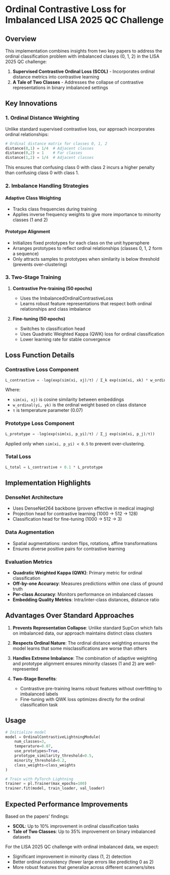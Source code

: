 # Ordinal Contrastive Loss for Imbalanced LISA 2025 QC Challenge

## Overview

This implementation combines insights from two key papers to address the ordinal classification problem with imbalanced classes (0, 1, 2) in the LISA 2025 QC challenge:

1. **Supervised Contrastive Ordinal Loss (SCOL)** - Incorporates ordinal distance metrics into contrastive learning
2. **A Tale of Two Classes** - Addresses the collapse of contrastive representations in binary imbalanced settings

## Key Innovations

### 1. Ordinal Distance Weighting

Unlike standard supervised contrastive loss, our approach incorporates ordinal relationships:

```python
# Ordinal distance matrix for classes 0, 1, 2
distance(0,1) = 1/4  # Adjacent classes
distance(0,2) = 1    # Far classes
distance(1,2) = 1/4  # Adjacent classes
```

This ensures that confusing class 0 with class 2 incurs a higher penalty than confusing class 0 with class 1.

### 2. Imbalance Handling Strategies

#### Adaptive Class Weighting
- Tracks class frequencies during training
- Applies inverse frequency weights to give more importance to minority classes (1 and 2)

#### Prototype Alignment
- Initializes fixed prototypes for each class on the unit hypersphere
- Arranges prototypes to reflect ordinal relationships (classes 0, 1, 2 form a sequence)
- Only attracts samples to prototypes when similarity is below threshold (prevents over-clustering)

### 3. Two-Stage Training

1. **Contrastive Pre-training (50 epochs)**
   - Uses the ImbalancedOrdinalContrastiveLoss
   - Learns robust feature representations that respect both ordinal relationships and class imbalance
   
2. **Fine-tuning (50 epochs)**
   - Switches to classification head
   - Uses Quadratic Weighted Kappa (QWK) loss for ordinal classification
   - Lower learning rate for stable convergence

## Loss Function Details

### Contrastive Loss Component

```python
L_contrastive = -log(exp(sim(xi, xj)/τ) / Σ_k exp(sim(xi, xk) * w_ordinal(yi, yk)/τ))
```

Where:
- `sim(xi, xj)` is cosine similarity between embeddings
- `w_ordinal(yi, yk)` is the ordinal weight based on class distance
- `τ` is temperature parameter (0.07)

### Prototype Loss Component

```python
L_prototype = -log(exp(sim(xi, p_yi)/τ) / Σ_j exp(sim(xi, p_j)/τ))
```

Applied only when `sim(xi, p_yi) < 0.5` to prevent over-clustering.

### Total Loss

```python
L_total = L_contrastive + 0.1 * L_prototype
```

## Implementation Highlights

### DenseNet Architecture
- Uses DenseNet264 backbone (proven effective in medical imaging)
- Projection head for contrastive learning (1000 → 512 → 128)
- Classification head for fine-tuning (1000 → 512 → 3)

### Data Augmentation
- Spatial augmentations: random flips, rotations, affine transformations
- Ensures diverse positive pairs for contrastive learning

### Evaluation Metrics
- **Quadratic Weighted Kappa (QWK)**: Primary metric for ordinal classification
- **Off-by-one Accuracy**: Measures predictions within one class of ground truth
- **Per-class Accuracy**: Monitors performance on imbalanced classes
- **Embedding Quality Metrics**: Intra/inter-class distances, distance ratio

## Advantages Over Standard Approaches

1. **Prevents Representation Collapse**: Unlike standard SupCon which fails on imbalanced data, our approach maintains distinct class clusters

2. **Respects Ordinal Nature**: The ordinal distance weighting ensures the model learns that some misclassifications are worse than others

3. **Handles Extreme Imbalance**: The combination of adaptive weighting and prototype alignment ensures minority classes (1 and 2) are well-represented

4. **Two-Stage Benefits**: 
   - Contrastive pre-training learns robust features without overfitting to imbalanced labels
   - Fine-tuning with QWK loss optimizes directly for the ordinal classification task

## Usage

```python
# Initialize model
model = OrdinalContrastiveLightningModule(
    num_classes=3,
    temperature=0.07,
    use_prototypes=True,
    prototype_similarity_threshold=0.5,
    minority_threshold=0.2,
    class_weights=class_weights
)

# Train with PyTorch Lightning
trainer = pl.Trainer(max_epochs=100)
trainer.fit(model, train_loader, val_loader)
```

## Expected Performance Improvements

Based on the papers' findings:
- **SCOL**: Up to 10% improvement in ordinal classification tasks
- **Tale of Two Classes**: Up to 35% improvement on binary imbalanced datasets

For the LISA 2025 QC challenge with ordinal imbalanced data, we expect:
- Significant improvement in minority class (1, 2) detection
- Better ordinal consistency (fewer large errors like predicting 0 as 2)
- More robust features that generalize across different scanners/sites